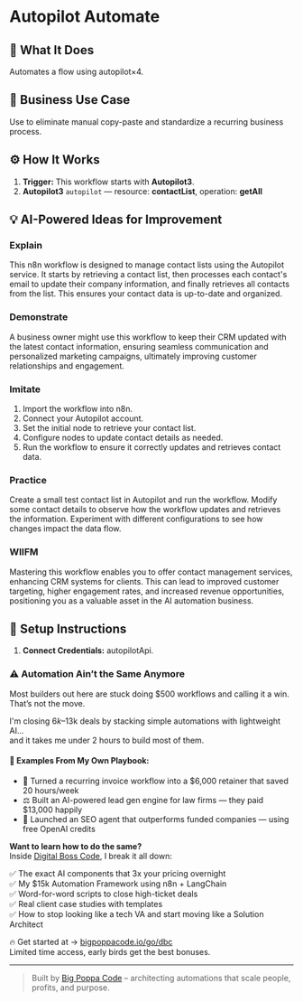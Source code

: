 # Autopilot Automate
  ## 🚀 What It Does
  Automates a flow using autopilot×4.
  
  ## 💼 Business Use Case
  Use to eliminate manual copy-paste and standardize a recurring business process.
  
  ## ⚙️ How It Works
  1. **Trigger:** This workflow starts with **Autopilot3**.
  2. **Autopilot3** `autopilot` — resource: **contactList**, operation: **getAll**
  
  ## 💡 AI-Powered Ideas for Improvement
  ### Explain
This n8n workflow is designed to manage contact lists using the Autopilot service. It starts by retrieving a contact list, then processes each contact's email to update their company information, and finally retrieves all contacts from the list. This ensures your contact data is up-to-date and organized.

### Demonstrate
A business owner might use this workflow to keep their CRM updated with the latest contact information, ensuring seamless communication and personalized marketing campaigns, ultimately improving customer relationships and engagement.

### Imitate
1. Import the workflow into n8n.
2. Connect your Autopilot account.
3. Set the initial node to retrieve your contact list.
4. Configure nodes to update contact details as needed.
5. Run the workflow to ensure it correctly updates and retrieves contact data.

### Practice
Create a small test contact list in Autopilot and run the workflow. Modify some contact details to observe how the workflow updates and retrieves the information. Experiment with different configurations to see how changes impact the data flow.

### WIIFM
Mastering this workflow enables you to offer contact management services, enhancing CRM systems for clients. This can lead to improved customer targeting, higher engagement rates, and increased revenue opportunities, positioning you as a valuable asset in the AI automation business.
  
  ## 🔧 Setup Instructions
  1. **Connect Credentials:** autopilotApi.
  
### ⚠️ Automation Ain’t the Same Anymore

Most builders out here are stuck doing $500 workflows and calling it a win.  
That’s not the move.  

I'm closing $6k–$13k deals by stacking simple automations with lightweight AI...  
and it takes me under 2 hours to build most of them.

#### 🧠 Examples From My Own Playbook:
- 🔁 Turned a recurring invoice workflow into a $6,000 retainer that saved 20 hours/week  
- ⚖️ Built an AI-powered lead gen engine for law firms — they paid $13,000 happily  
- 🚀 Launched an SEO agent that outperforms funded companies — using free OpenAI credits  

**Want to learn how to do the same?**  
Inside [Digital Boss Code](https://bigpoppacode.io/go/dbc), I break it all down:

✅ The exact AI components that 3x your pricing overnight  
✅ My $15k Automation Framework using n8n + LangChain  
✅ Word-for-word scripts to close high-ticket deals  
✅ Real client case studies with templates  
✅ How to stop looking like a tech VA and start moving like a Solution Architect  

🔥 Get started at → [bigpoppacode.io/go/dbc](https://bigpoppacode.io/go/dbc)  
Limited time access, early birds get the best bonuses.

---
> Built by [Big Poppa Code](https://bigpoppacode.io) – architecting automations that scale people, profits, and purpose.
  